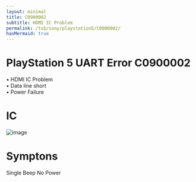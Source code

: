 ```yaml
---
layout: minimal
title: C0900002
subtitle: HDMI IC Problem
permalink: /tsb/sony/playstation5/C0900002/
hasMermaid: true
---
```


# PlayStation 5 UART Error C0900002
• HDMI IC Problem<br>
• Data line short<br>
• Power Failure

# IC
![image](https://github.com/amoamare/amoamare.github.io/assets/15149902/267cbf56-17fa-4222-8bd1-487eeee9f6ad)


# Symptons
Single Beep No Power